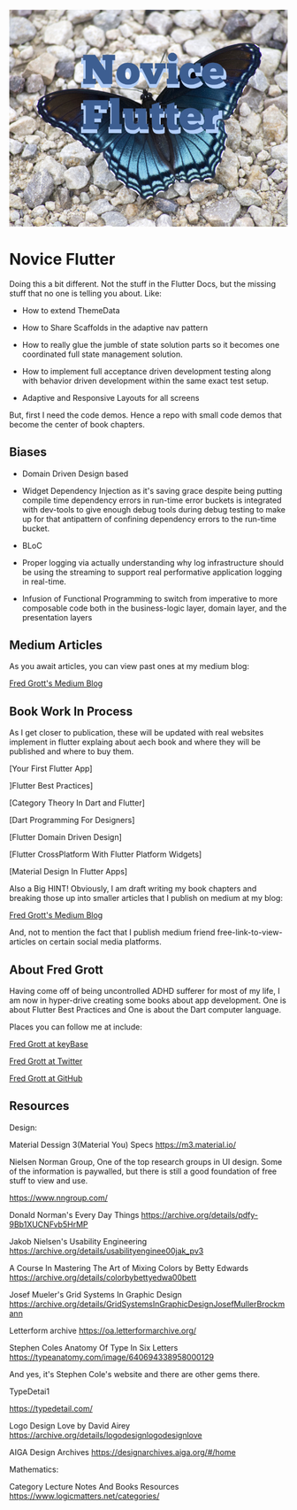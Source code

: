 ![novice flutter](./media/novice-flutter.png)

# Novice Flutter

Doing this a bit different. Not the stuff in the Flutter Docs, but the missing stuff that no one is telling you about. Like:

- How to extend ThemeData

- How to Share Scaffolds in the adaptive nav pattern

- How to really glue the jumble of state solution parts so it 
becomes one coordinated full state management solution.

- How to implement full acceptance driven development testing along with behavior driven development within the same exact test setup.

- Adaptive and Responsive Layouts for all screens

But, first I need the code demos. Hence a repo with small code demos that become the center of book chapters.

## Biases

- Domain Driven Design based

- Widget Dependency Injection as it's saving grace despite being 
  putting compile time dependency errors in run-time error buckets is integrated with dev-tools to give enough debug tools during debug testing to make up for that antipattern of confining dependency errors to the run-time bucket.

- BLoC

- Proper logging via actually understanding why log infrastructure should be using the streaming to support real performative application logging in real-time.

- Infusion of Functional Programming to switch from imperative to more composable code both in the business-logic layer, domain layer, and the presentation layers

## Medium Articles


As you await articles, you can view past ones at my medium blog:

[Fred Grott's Medium Blog](https://fredgrott.medium.com)

## Book Work In Process

As I get closer to publication, these will be updated with real websites implement in flutter explaing about aech book and where they will be published and where to buy them.



[Your First Flutter App]

]Flutter Best Practices]

[Category Theory In Dart and Flutter]

[Dart Programming For Designers]

[Flutter Domain Driven Design]

[Flutter CrossPlatform With Flutter Platform Widgets]

[Material Design In Flutter Apps]


Also a Big HINT! Obviously, I am draft writing my book chapters and breaking those up into smaller articles that I publish on medium at my blog:

[Fred Grott's Medium Blog](https://fredgrott.medium.com)

And, not to mention the fact that I publish medium friend free-link-to-view-articles on certain social media platforms.




## About Fred Grott

Having come off of being uncontrolled ADHD sufferer for most of my life, I am now in hyper-drive creating some books about app development. One is about Flutter Best Practices and One is about the Dart computer language.

Places you can follow me at include:

[Fred Grott at keyBase](https://keybase.io/fredgrott)


[Fred Grott at Twitter](https://twitter.com/fredgrott)


[Fred Grott at GitHub](https://github.com/fredgrott)


## Resources

Design:

Material Dessign 3(Material You) Specs
https://m3.material.io/

Nielsen Norman Group, One of the top research groups in UI design. Some of the information is paywalled, but there is still a good foundation of free stuff to view and use.

https://www.nngroup.com/

Donald Norman's Every Day Things
https://archive.org/details/pdfy-9Bb1XUCNFvb5HrMP


Jakob Nielsen's Usability Engineering
https://archive.org/details/usabilityenginee00jak_pv3

A Course In Mastering The Art of Mixing Colors by Betty Edwards
https://archive.org/details/colorbybettyedwa00bett

Josef Mueler's Grid Systems In Graphic Design
https://archive.org/details/GridSystemsInGraphicDesignJosefMullerBrockmann

Letterform archive
https://oa.letterformarchive.org/

Stephen Coles Anatomy Of Type In Six Letters
https://typeanatomy.com/image/640694338958000129

And yes, it's Stephen Cole's website and there are other gems there.

TypeDetai1

https://typedetail.com/

Logo Design Love by David Airey
https://archive.org/details/logodesignlogodesignlove

AIGA Design Archives
https://designarchives.aiga.org/#/home




Mathematics:

Category Lecture Notes And Books Resources
https://www.logicmatters.net/categories/


